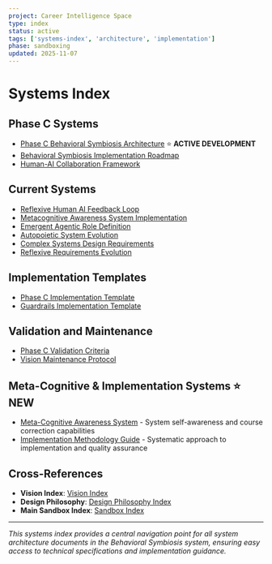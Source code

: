 ```yaml
---
project: Career Intelligence Space
type: index
status: active
tags: ['systems-index', 'architecture', 'implementation']
phase: sandboxing
updated: 2025-11-07
---
```


# Systems Index

## Phase C Systems
- [Phase C Behavioral Symbiosis Architecture](./2025-11-07_Phase_C_Behavioral_Symbiosis_Architecture.md) ⭐ **ACTIVE DEVELOPMENT**
- [Behavioral Symbiosis Implementation Roadmap](./2025-11-07_Behavioral_Symbiosis_Implementation_Roadmap.md)
- [Human-AI Collaboration Framework](./2025-11-07_Human_AI_Collaboration_Framework.md)

## Current Systems
- [Reflexive Human AI Feedback Loop](./2025-10-03_Reflexive_Human_AI_Feedback_Loop.md)
- [Metacognitive Awareness System Implementation](./2025-10-03_Metacognitive_Awareness_System_Implementation.md)
- [Emergent Agentic Role Definition](./2025-10-03_Emergent_Agentic_Role_Definition.md)
- [Autopoietic System Evolution](./2025-10-03_Autopoietic_System_Evolution.md)
- [Complex Systems Design Requirements](./2025-10-03_Complex_Systems_Design_Requirements.md)
- [Reflexive Requirements Evolution](./2025-10-03_Reflexive_Requirements_Evolution.md)

## Implementation Templates
- [Phase C Implementation Template](../templates/phase_c/TEMPLATE_phase_c_implementation.md)
- [Guardrails Implementation Template](../templates/phase_c/TEMPLATE_guardrails_implementation.md)

## Validation and Maintenance
- [Phase C Validation Criteria](./2025-11-07_Phase_C_Validation_Criteria.md)
- [Vision Maintenance Protocol](./2025-11-07_Vision_Maintenance_Protocol.md)

## Meta-Cognitive & Implementation Systems ⭐ **NEW**
- [Meta-Cognitive Awareness System](./2025-11-07_Meta_Cognitive_Awareness_System.md) - System self-awareness and course correction capabilities
- [Implementation Methodology Guide](./2025-11-07_Implementation_Methodology_Guide.md) - Systematic approach to implementation and quality assurance

## Cross-References
- **Vision Index**: [Vision Index](../vision/INDEX.md)
- **Design Philosophy**: [Design Philosophy Index](../design_philosophy/INDEX.md)
- **Main Sandbox Index**: [Sandbox Index](../INDEX.md)

---

*This systems index provides a central navigation point for all system architecture documents in the Behavioral Symbiosis system, ensuring easy access to technical specifications and implementation guidance.*
